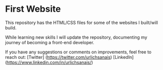 # First Website

This repository has the HTML/CSS files for some of the websites I built/will build.

While learning new skills I will update the repository, documenting my journey of becoming a front-end developer.

If you have any suggestions or comments on improvements, feel free to reach out:
[Twitter] (https://twitter.com/urlichsanais)
[LinkedIn] (https://www.linkedin.com/in/urlichsanais/)

